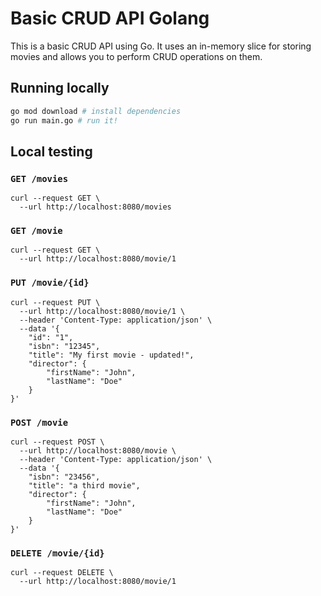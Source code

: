 # Basic CRUD API Golang

This is a basic CRUD API using Go. It uses an in-memory slice for storing movies and allows you to perform CRUD operations on them.

## Running locally

```bash
go mod download # install dependencies
go run main.go # run it!
```

## Local testing

### `GET /movies`

```
curl --request GET \
  --url http://localhost:8080/movies
```

### `GET /movie`

```
curl --request GET \
  --url http://localhost:8080/movie/1
```

### `PUT /movie/{id}`

```
curl --request PUT \
  --url http://localhost:8080/movie/1 \
  --header 'Content-Type: application/json' \
  --data '{
	"id": "1",
	"isbn": "12345",
	"title": "My first movie - updated!",
	"director": {
		"firstName": "John",
		"lastName": "Doe"
	}
}'
```

### `POST /movie`

```
curl --request POST \
  --url http://localhost:8080/movie \
  --header 'Content-Type: application/json' \
  --data '{
	"isbn": "23456",
	"title": "a third movie",
	"director": {
		"firstName": "John",
		"lastName": "Doe"
	}
}'
```

### `DELETE /movie/{id}`

```
curl --request DELETE \
  --url http://localhost:8080/movie/1
```

